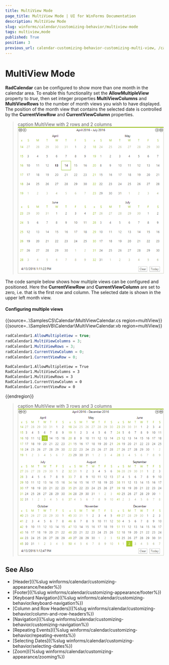 ```yaml
---
title: MultiView Mode
page_title: MultiView Mode | UI for WinForms Documentation
description: MultiView Mode
slug: winforms/calendar/customizing-behavior/multiview-mode
tags: multiview,mode
published: True
position: 3
previous_url: calendar-customizing-behavior-customizing-multi-view, /calendar/customizing-behavior/multiview-mode
---
```


# MultiView Mode

__RadCalendar__ can be configured to show more than one month in the calendar area. To enable this functionality set the __AllowMultipleView__ property to *true*, then set integer properties __MultiViewColumns__ and __MultiViewRows__ to the number of month views you wish to have displayed. The position of the month view that contains the selected date is controlled by the __CurrentViewRow__ and __CurrentViewColumn__ properties.

>caption MultiView with 2 rows and 2 columns
![calendar-features-multi-view-mode 001](images/calendar-features-multi-view-mode001.png)

The code sample below shows how multiple views can be configured and positioned. Here the __CurrentViewRow__ and __CurrentViewColumn__ are set to zero, i.e. that is the first row and column. The selected date is shown in the upper left month view. 

#### Configuring multiple views

{{source=..\SamplesCS\Calendar\MultiViewCalendar.cs region=multiView}} 
{{source=..\SamplesVB\Calendar\MultiViewCalendar.vb region=multiView}} 

````C#
radCalendar1.AllowMultipleView = true;
radCalendar1.MultiViewColumns = 3;
radCalendar1.MultiViewRows = 3;
radCalendar1.CurrentViewColumn = 0;
radCalendar1.CurrentViewRow = 0;

````
````VB.NET
RadCalendar1.AllowMultipleView = True
RadCalendar1.MultiViewColumns = 3
RadCalendar1.MultiViewRows = 3
RadCalendar1.CurrentViewColumn = 0
RadCalendar1.CurrentViewRow = 0

````

{{endregion}} 

>caption MultiView with 3 rows and 3 columns
![calendar-features-multi-view-mode 002](images/calendar-features-multi-view-mode002.png)

## See Also

* [Header]({%slug winforms/calendar/customizing-appearance/header%})
* [Footer]({%slug winforms/calendar/customizing-appearance/footer%})
* [Keyboard Navigation]({%slug  winforms/calendar/customizing-behavior/keyboard-navigation%})
* [Column and Row Headers]({%slug  winforms/calendar/customizing-behavior/column-and-row-headers%})
* [Navigation]({%slug winforms/calendar/customizing-behavior/customizing-navigation%})
* [Repeating Events]({%slug winforms/calendar/customizing-behavior/repeating-events%})
* [Selecting Dates]({%slug winforms/calendar/customizing-behavior/selecting-dates%})
* [Zoom]({%slug winforms/calendar/customizing-appearance/zooming%})


